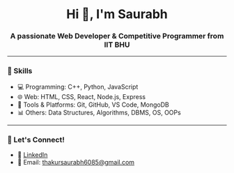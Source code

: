 <h1 align="center">Hi 👋, I'm Saurabh</h1>
<h3 align="center">A passionate Web Developer & Competitive Programmer from IIT BHU</h3>

---

### 🧠 Skills

- 💻 Programming: C++, Python, JavaScript
- 🌐 Web: HTML, CSS, React, Node.js, Express
- 🔧 Tools & Platforms: Git, GitHub, VS Code, MongoDB
- 📊 Others: Data Structures, Algorithms, DBMS, OS, OOPs



---

### 🔗 Let's Connect!

- 💼 [LinkedIn](https://www.linkedin.com/in/saurabh-kumar-yaduvanshi-a279ab2a5/)
- 📧 Email: thakursaurabh6085@gmail.com


